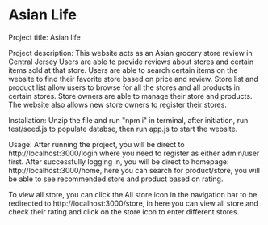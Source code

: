 # Asian Life

Project title: Asian life


Project description:
This website acts as an Asian grocery store review in Central Jersey Users are able to provide reviews about stores and certain items sold at that store. Users are able to search certain items on the website to find their favorite store based on price and review. Store list and product list allow users to browse for all the stores and all products in certain stores.  Store owners are able to manage their store and products. The website also allows new store owners to register their stores.


Installation:
Unzip the file and run "npm i" in terminal, after initiation, run test/seed.js to populate databse, then run app.js to start the website.

Usage:
After running the project, you will be direct to http://localhost:3000/login where you need to register as either admin/user first.
After successfully logging in, you will be direct to homepage: http://localhost:3000/home, here you can search for product/store, you will be able to see recommended store and product based on rating.

To view all store, you can click the All store icon in the navigation bar to be redirected to http://localhost:3000/store, in here you can view all store and check their rating and click on the store icon to enter different stores.
